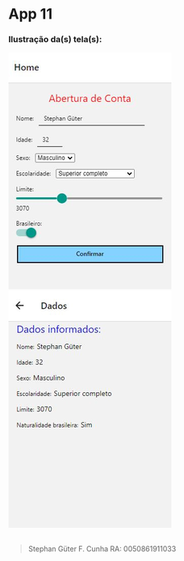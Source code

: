 # App 11
### Ilustração da(s) tela(s):
![Imagem 01 de App11](App11/prints/App11-01.JPG)
![Imagem 02 de App11](App11/prints/App11-02.JPG)
##
>Stephan Güter F. Cunha
>RA: 0050861911033